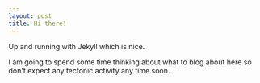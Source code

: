 ```yaml
---
layout: post
title: Hi there!
---
```


Up and running with Jekyll which is nice. 

I am going to spend some time thinking about what to blog about here so don't expect any tectonic activity any time soon. 